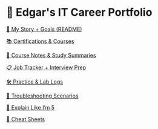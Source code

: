# 🚀 Edgar's IT Career Portfolio

[🧠 My Story + Goals (README)](my-story-goals/)

[
📚 Certifications & Courses](cert-courses/)

[
🔧 Course Notes & Study Summaries](course-notes/)

[
📋 Job Tracker + Interview Prep](job-tracker-interviews/)

[🛠 Practice & Lab Logs](practice-lab-logs/)

[
📄 Troubleshooting Scenarios](troubleshoot-scenarios/)

[
🧠 Explain Like I’m 5](eli-5/)

[
🧾 Cheat Sheets](my-it-cheat-sheet/)
